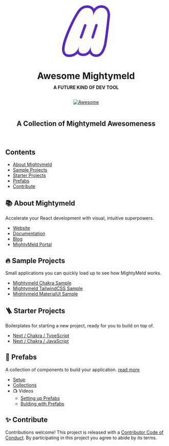 
<div align="center" display="flex" >
  <img src="mightymeld_logo.svg" alt="GitHub Logo" width="150px">
  <h1>Awesome Mightymeld <div style="font-size: 14px; padding: 10px">A FUTURE KIND OF DEV TOOL</div> </h1> 

  [![Awesome](https://awesome.re/badge.svg)](https://awesome.re)
  <br/>
  <br/>
  <h2>A Collection of Mightymeld Awesomeness</h2>
</div>

<br/>

## Contents

- [About Mightymeld](#mightymeld)
- [Sample Projects](#🔥-sample-projects)
- [Starter Projects](#-starter-projects)
- [Prefabs](#🧱-prefabs)
- [Contribute](#%EF%B8%8F-contribute)


## 📚 About Mightymeld
 Accelerate your React development with visual, intuitive superpowers. 

- [Website](https://www.mightymeld.com/)
- [Documentation](https://docs.mightymeld.com/)
- [Blog](https://mightymeld.com/blog/)
- [MightyMeld Portal](https://mightymeld.app/)


## 🔥 Sample Projects
Small applications you can quickly load up to see how MightyMeld works.

- [Mightymeld Chakra Sample](https://github.com/mightymeld/mightymeld-chakra-sample)
- [Mightymeld TailwindCSS Sample](https://github.com/mightymeld/mightymeld-tailwind-sample)
- [Mightymeld MaterialUI Sample](https://github.com/mightymeld/mightymeld-materialui-sample)


## 🪜 Starter Projects
Boilerplates for starting a new project, ready for you to build on top of.

- [ Next / Chakra / TypeScript](https://github.com/mightymeld/mightymeld-next-chakra-starter-ts)
- [Next / Chakra / JavaScript](https://github.com/mightymeld/mightymeld-next-chakra-starter-js)



## 🧱 Prefabs
A collection of components to build your application. [read more](https://docs.mightymeld.com/docs/user-guide/prefabs)

- [Setup](https://docs.mightymeld.com/docs/setup/additional/prefabs)
- [Collections](https://github.com/mightymeld/prefabs)
- 📺 Videos
   - [Setting up Prefabs](https://youtu.be/OXyyX2UtZU4?feature=shared)
   - [Bulding with Prefabs](https://youtu.be/pkyzW3s373g?feature=shared)


## ✨ Contribute

Contributions welcome! This project is released with a [Contributor Code of Conduct](code_of_conduct.md). By participating in this project you agree to abide by its terms.